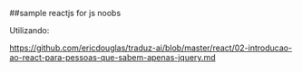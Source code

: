 ##sample reactjs for js noobs

Utilizando:

https://github.com/ericdouglas/traduz-ai/blob/master/react/02-introducao-ao-react-para-pessoas-que-sabem-apenas-jquery.md
